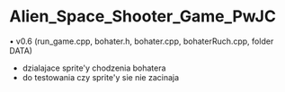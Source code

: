 # Alien_Space_Shooter_Game_PwJC

• v0.6 (run_game.cpp, bohater.h, bohater.cpp, bohaterRuch.cpp, folder DATA)
  - dzialajace sprite'y chodzenia bohatera
  - do testowania czy sprite'y sie nie zacinaja
